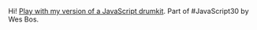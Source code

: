 Hi! [Play with my version of a JavaScript drumkit](https://heyitsdiego.github.io/drum-kit/). Part of #JavaScript30 by Wes Bos.